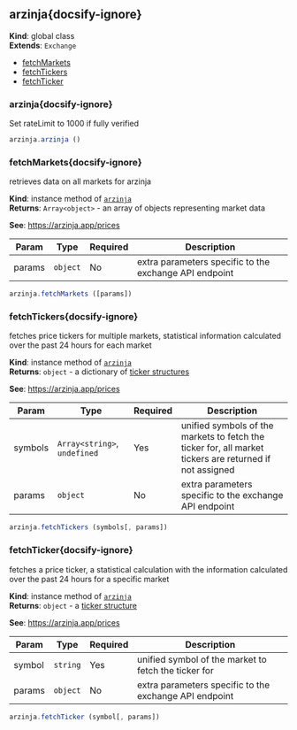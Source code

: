 
<a name="arzinja" id="arzinja"></a>

## arzinja{docsify-ignore}
**Kind**: global class  
**Extends**: <code>Exchange</code>  

* [fetchMarkets](#fetchmarkets)
* [fetchTickers](#fetchtickers)
* [fetchTicker](#fetchticker)

<a name="arzinja" id="arzinja"></a>

### arzinja{docsify-ignore}
Set rateLimit to 1000 if fully verified



```javascript
arzinja.arzinja ()
```


<a name="fetchMarkets" id="fetchmarkets"></a>

### fetchMarkets{docsify-ignore}
retrieves data on all markets for arzinja

**Kind**: instance method of [<code>arzinja</code>](#arzinja)  
**Returns**: <code>Array&lt;object&gt;</code> - an array of objects representing market data

**See**: https://arzinja.app/prices  

| Param | Type | Required | Description |
| --- | --- | --- | --- |
| params | <code>object</code> | No | extra parameters specific to the exchange API endpoint |


```javascript
arzinja.fetchMarkets ([params])
```


<a name="fetchTickers" id="fetchtickers"></a>

### fetchTickers{docsify-ignore}
fetches price tickers for multiple markets, statistical information calculated over the past 24 hours for each market

**Kind**: instance method of [<code>arzinja</code>](#arzinja)  
**Returns**: <code>object</code> - a dictionary of [ticker structures](https://docs.ccxt.com/#/?id=ticker-structure)

**See**: https://arzinja.app/prices  

| Param | Type | Required | Description |
| --- | --- | --- | --- |
| symbols | <code>Array&lt;string&gt;</code>, <code>undefined</code> | Yes | unified symbols of the markets to fetch the ticker for, all market tickers are returned if not assigned |
| params | <code>object</code> | No | extra parameters specific to the exchange API endpoint |


```javascript
arzinja.fetchTickers (symbols[, params])
```


<a name="fetchTicker" id="fetchticker"></a>

### fetchTicker{docsify-ignore}
fetches a price ticker, a statistical calculation with the information calculated over the past 24 hours for a specific market

**Kind**: instance method of [<code>arzinja</code>](#arzinja)  
**Returns**: <code>object</code> - a [ticker structure](https://docs.ccxt.com/#/?id=ticker-structure)

**See**: https://arzinja.app/prices  

| Param | Type | Required | Description |
| --- | --- | --- | --- |
| symbol | <code>string</code> | Yes | unified symbol of the market to fetch the ticker for |
| params | <code>object</code> | No | extra parameters specific to the exchange API endpoint |


```javascript
arzinja.fetchTicker (symbol[, params])
```

